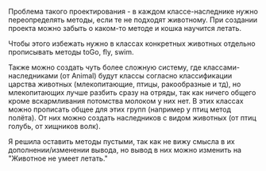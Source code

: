Проблема такого проектирования - в каждом классе-наследнике нужно переопределять методы, если те не подходят животному. При создании проекта можно забыть о каком-то методе и кошка научится летать.

Чтобы этого избежать нужно в классах конкретных животных отдельно прописывать методы toGo, fly, swim. 

Также можно создать чуть более сложную систему, где классами-наследниками (от Animal) будут классы согласно классификации царства животных (млекопитающие, птицы, ракообразные и тд), но млекопитающих лучше разбить сразу на отряды, так как ничего общего кроме вскармливания потомства молоком у них нет. В этих классах можно прописать общее для этих групп (например у птиц метод полёта). От них можно создать наследников с видом животных (от птиц голубь, от хищников волк).

Я решила оставить методы пустыми, так как не вижу смысла в их дополнении/изменении вывода, но вывод в них можно изменить на "Животное не умеет летать."
